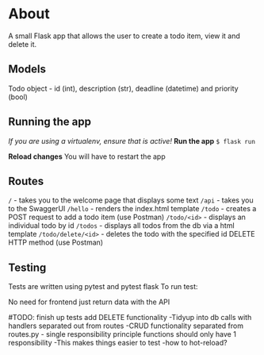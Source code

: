 # About
A small Flask app that allows the user to create a todo item, view it and delete it.


## Models 
Todo object - id (int), description (str), deadline (datetime) and priority (bool)

## Running the app
*If you are using a virtualenv, ensure that is active!*
**Run the app**
`$ flask run`

**Reload changes**
You will have to restart the app 

## Routes
`/` - takes you to the welcome page that displays some text
`/api` - takes you to the SwaggerUI
`/hello` - renders the index.html template
`/todo` - creates a POST request to add a todo item (use Postman)
`/todo/<id>` - displays an individual todo by id
`/todos` - displays all todos from the db via a html template
`/todo/delete/<id>` - deletes the todo with the specified id DELETE HTTP method (use Postman)

## Testing
Tests are written using pytest and pytest flask
To run test: 

No need for frontend just return data with the API

#TODO:
finish up tests
add DELETE functionality
-Tidyup into db calls with handlers separated out from routes
-CRUD functionality separated from routes.py - single responsibility principle functions should only have 1 responsibility
-This makes things easier to test 
-how to hot-reload?